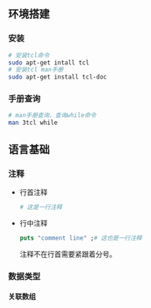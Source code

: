 ## 环境搭建

### 安装

```bash
# 安装tcl命令
sudo apt-get intall tcl
# 安装tcl man手册
sudo apt-get install tcl-doc
```

### 手册查询

```bash
# man手册查询，查询while命令
man 3tcl while
```



## 语言基础

### 注释

* 行首注释

  ```tcl
  # 这是一行注释
  ```

* 行中注释

  ```tcl
  puts "comment line" ;# 这也是一行注释
  ```

  注释不在行首需要紧跟着分号。

### 数据类型

#### 关联数组











